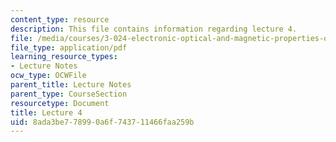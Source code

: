 ```yaml
---
content_type: resource
description: This file contains information regarding lecture 4.
file: /media/courses/3-024-electronic-optical-and-magnetic-properties-of-materials-spring-2013/8ada3be778990a6f743711466faa259b_MIT3_024S13_2012lec4.pdf
file_type: application/pdf
learning_resource_types:
- Lecture Notes
ocw_type: OCWFile
parent_title: Lecture Notes
parent_type: CourseSection
resourcetype: Document
title: Lecture 4
uid: 8ada3be7-7899-0a6f-7437-11466faa259b
---
```

